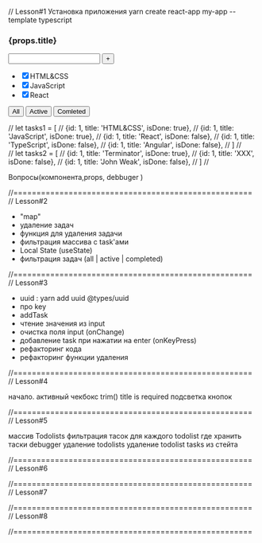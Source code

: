// Lesson#1 
Установка приложения
yarn create react-app my-app --template typescript

  <div>
     <h3>{props.title}</h3>
  <div>
     <input/>
     <button>+</button>
  </div>
  <div>
    <ul>
       <li><input type="checkbox" checked={true}/><span>HTML&CSS</span></li>
       <li><input type="checkbox" checked={true}/><span>JavaScript</span></li>
       <li><input type="checkbox" checked={false}/><span>React</span></li>
    </ul>
  </div>
  <div>
     <button>All</button>
     <button>Active</button>
     <button>Comleted</button>
  </div>
  </div>


// let tasks1 = [
// {id: 1, title: 'HTML&CSS', isDone: true},
// {id: 1, title: 'JavaScript', isDone: true},
// {id: 1, title: 'React', isDone: false},
// {id: 1, title: 'TypeScript', isDone: false},
// {id: 1, title: 'Angular', isDone: false},
//  ]
//  
// let tasks2 = [
// {id: 1, title: 'Terminator', isDone: true},
// {id: 1, title: 'XXX', isDone: false},
// {id: 1, title: 'John Weak', isDone: false},
//  ]
//

Вопросы(компонента,props, debbuger )

//====================================================
// Lesson#2

 - "map"
 - удаление задач
 - функция для удаления задачи
 - фильтрация массива с task'ами
 - Local State (useState)
 - фильтрация задач (all | active | completed)



//====================================================
// Lesson#3

 - uuid :  yarn add uuid @types/uuid
 - про key
 - addTask
 - чтение значения из input
 - очистка поля input (onChange)
 - добавление task при нажатии на enter (onKeyPress)
 - рефакторинг кода
 - рефакторинг функции удаления

//====================================================
// Lesson#4

начало. активный чекбокс
trim()
title is required
подсветка кнопок

//====================================================
// Lesson#5

массив Todolists
фильтрация тасок для каждого todolist
где хранить таски
debugger
удаление todolists
удаление todolist tasks из стейта


//====================================================
// Lesson#6



//====================================================
// Lesson#7



//====================================================
// Lesson#8



//====================================================